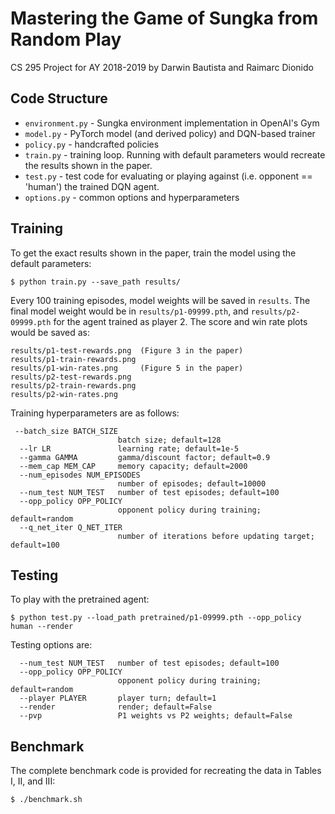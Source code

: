 # Mastering the Game of Sungka from Random Play
CS 295 Project for AY 2018-2019 by Darwin Bautista and Raimarc Dionido

## Code Structure
- `environment.py` - Sungka environment implementation in OpenAI's Gym
- `model.py` - PyTorch model (and derived policy) and DQN-based trainer
- `policy.py` - handcrafted policies
- `train.py` - training loop. Running with default parameters would recreate the results shown in the paper.
- `test.py` - test code for evaluating or playing against (i.e. opponent == 'human') the trained DQN agent.
- `options.py` - common options and hyperparameters

## Training
To get the exact results shown in the paper, train the model using the default parameters:
```
$ python train.py --save_path results/
```
Every 100 training episodes, model weights will be saved in `results`. The final model weight would be in `results/p1-09999.pth`, and `results/p2-09999.pth` for the agent trained as player 2. The score and win rate plots would be saved as:
```
results/p1-test-rewards.png  (Figure 3 in the paper)
results/p1-train-rewards.png
results/p1-win-rates.png     (Figure 5 in the paper)
results/p2-test-rewards.png
results/p2-train-rewards.png
results/p2-win-rates.png
```

Training hyperparameters are as follows:
```
 --batch_size BATCH_SIZE
                        batch size; default=128
  --lr LR               learning rate; default=1e-5
  --gamma GAMMA         gamma/discount factor; default=0.9
  --mem_cap MEM_CAP     memory capacity; default=2000
  --num_episodes NUM_EPISODES
                        number of episodes; default=10000
  --num_test NUM_TEST   number of test episodes; default=100
  --opp_policy OPP_POLICY
                        opponent policy during training; default=random
  --q_net_iter Q_NET_ITER
                        number of iterations before updating target; default=100
```

## Testing
To play with the pretrained agent:
```
$ python test.py --load_path pretrained/p1-09999.pth --opp_policy human --render
```

Testing options are:
```
  --num_test NUM_TEST   number of test episodes; default=100
  --opp_policy OPP_POLICY
                        opponent policy during training; default=random
  --player PLAYER       player turn; default=1
  --render              render; default=False
  --pvp                 P1 weights vs P2 weights; default=False
```

## Benchmark
The complete benchmark code is provided for recreating the data in Tables I, II, and III:
```
$ ./benchmark.sh
```
